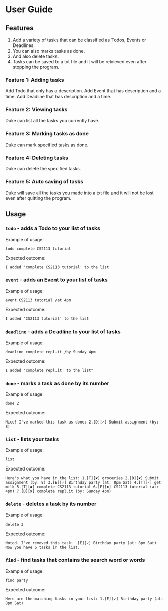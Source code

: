 # User Guide

## Features
1. Add a variety of tasks that can be classified as Todos, Events or Deadlines.
2. You can also marks tasks as done.
3. And also delete tasks.
4. Tasks can be saved to a txt file and it will be retrieved even after stopping the program.

### Feature 1: Adding tasks
Add Todo that only has a description.
Add Event that has description and a time.
Add Deadline that has description and a time.

### Feature 2: Viewing tasks
Duke can list all the tasks you currently have.

### Feature 3: Marking tasks as done
Duke can mark specified tasks as done.

### Feature 4: Deleting tasks
Duke can delete the specified tasks.

### Feature 5: Auto saving of tasks
Duke will save all the tasks you made into a txt file and it will not be lost even after quitting the program.

## Usage

### `todo` - adds a Todo to your list of tasks

Example of usage: 

`todo complete CS2113 tutorial`

Expected outcome:

`I added 'complete CS2113 tutorial' to the list`

### `event` - adds an Event to your list of tasks

Example of usage: 

`event CS2113 tutorial /at 4pm`

Expected outcome:

`I added 'CS2113 tutorial' to the list`

### `deadline` - adds a Deadline to your list of tasks

Example of usage: 

`deadline complete repl.it /by Sunday 4pm`

Expected outcome:

`I added 'complete repl.it' to the list"`

### `done` - marks a task as done by its number

Example of usage: 

`done 2`

Expected outcome:

`Nice! I've marked this task as done:
2.[D][✓] Submit assignment (by: 8)`

### `list` - lists your tasks

Example of usage: 

`list`

Expected outcome:

`Here's what you have in the list:
1.[T][✘] groceries
2.[D][✘] Submit assignment (by: 8)
3.[E][✓] Birthday party (at: 8pm Sat)
4.[T][✓] get milk
5.[T][✘] complete CS2113 tutorial
6.[E][✘] CS2113 tutorial (at: 4pm)
7.[D][✘] complete repl.it (by: Sunday 4pm)`

### `delete` - deletes a task by its number

Example of usage: 

`delete 3`

Expected outcome:

`Noted. I've removed this task: 
  [E][✓] Birthday party (at: 8pm Sat)
Now you have 6 tasks in the list.`

### `find` - find tasks that contains the search word or words

Example of usage: 

`find party`

Expected outcome:

`Here are the matching tasks in your list:
1.[E][✓] Birthday party (at: 8pm Sat)`
